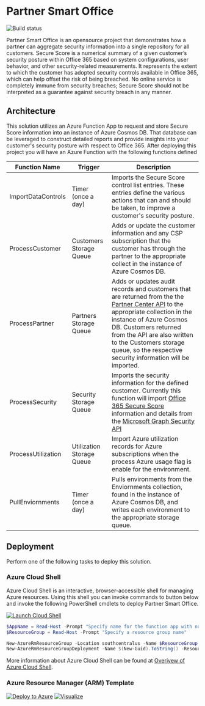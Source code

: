 # Partner Smart Office

![Build status](https://usocp.visualstudio.com/_apis/public/build/definitions/24f32206-cfd5-40e6-940d-0b99368492b0/11/badge)

Partner Smart Office is an opensource project that demonstrates how a partner can aggregate security information into a single repository for all customers. Secure Score is a numerical summary of a given customer’s security posture within Office 365 based on system configurations, user behavior, and other security-related measurements. It represents the extent to which the customer has adopted security controls available in Office 365, which can help offset the risk of being breached. No online service is completely immune from security breaches; Secure Score should not be interpreted as a guarantee against security breach in any manner.

## Architecture

This solution utilizes an Azure Function App to request and store Secure Score information into an instance of Azure Cosmos DB. That database can be leveraged to construct detailed reports and provide insights into your customer's security posture with respect to Office 365. After deploying this project you will have an Azure Function with the following functions defined

| Function Name      | Trigger                   | Description |
| ------------------ | ------------------------- | ----------- |
| ImportDataControls | Timer (once a day)        | Imports the Secure Score control list entries. These entries define the various actions that can and should be taken, to improve a customer's security posture. |
| ProcessCustomer    | Customers Storage Queue   | Adds or update the customer information and any CSP subscription that the customer has through the partner to the appropriate collect in the instance of Azure Cosmos DB. |
| ProcessPartner   | Partners Storage Queue      | Adds or updates audit records and customers that are returned from the the [Partner Center API](https://docs.microsoft.com/en-us/partner-center/develop/scenarios) to the appropriate collection in the instance of Azure Cosmos DB. Customers returned from the API are also written to the Customers storage queue, so the respective security information will be imported. |
| ProcessSecurity    | Security Storage Queue    | Imports the security information for the defined customer. Currently this function will import [Office 365 Secure Score](https://support.office.com/article/introducing-the-office-365-secure-score-c9e7160f-2c34-4bd0-a548-5ddcc862eaef) information and details from the [Microsoft Graph Security API](https://www.microsoft.com/security/intelligence-security-api) |
| ProcessUtilization | Utilization Storage Queue | Import Azure utilization records for Azure subscriptions when the process Azure usage flag is enable for the environment. |
| PullEnviornments   | Timer (once a day)        | Pulls environments from the Enviornments collection, found in the instance of Azure Cosmos DB, and writes each environment to the appropriate storage queue. |

## Deployment

Perform one of the following tasks to deploy this solution.

### Azure Cloud Shell

Azure Cloud Shell is an interactive, browser-accessible shell for managing Azure resources. Using this shell you can invoke commands to  button below and invoke the following PowerShell cmdlets to deploy Partner Smart Office.

[![Launch Cloud Shell](https://shell.azure.com/images/launchcloudshell.png "Launch Azure Cloud Shell")](https://shell.azure.com)

```powershell
$AppName = Read-Host -Prompt "Specify name for the function app with no spaces"
$ResourceGroup = Read-Host -Prompt "Specify a resource group name"

New-AzureRmResourceGroup -Location southcentralus -Name $ResourceGroup
New-AzureRmResourceGroupDeployment -Name $(New-Guid).ToString() -ResourceGroupName $ResourceGroup -TemplateUri https://raw.githubusercontent.com/Microsoft/Partner-Smart-Office/master/azuredeploy.json -appName $appName
```

More information about Azure Cloud Shell can be found at [Overivew of Azure Cloud Shell](https://docs.microsoft.com/en-us/azure/cloud-shell/overview).

### Azure Resource Manager (ARM) Template

[![Deploy to Azure](https://azuredeploy.net/deploybutton.png)](https://portal.azure.com/#create/Microsoft.Template/uri/https%3A%2F%2Fraw.githubusercontent.com%2FMicrosoft%2FPartner-Smart-Office%2Fmaster%2Fazuredeploy.json)
[![Visualize](http://armviz.io/visualizebutton.png)](http://armviz.io/#/?load=https%3A%2F%2Fraw.githubusercontent.com%2FMicrosoft%2FPartner-Smart-Office%2Fmaster%2Fazuredeploy.json)